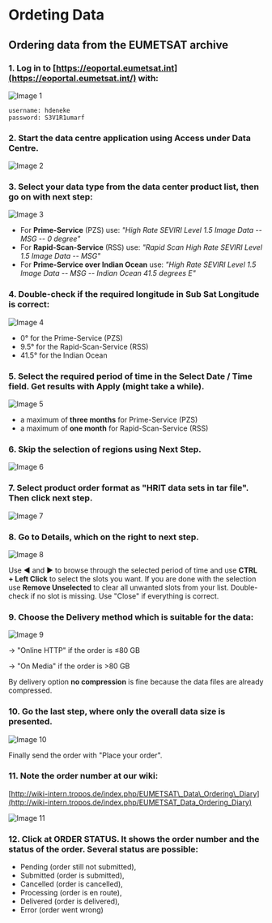 # Ordeting Data

## Ordering data from the EUMETSAT archive

### 1. Log in to [https://eoportal.eumetsat.int](https://eoportal.eumetsat.int/) with:

![Image 1](./images/ordering_data_1.png)

```
username: hdeneke
password: S3V1R1umarf
```

### 2. Start the data centre application using **Access** under **Data Centre**.

![Image 2](./images/ordering_data_2.png)

### 3. Select your data type from the data center product list, then go on with **next step**:

![Image 3](./images/ordering_data_3.png)

* For **Prime-Service** (PZS) use: _"High Rate SEVIRI Level 1.5 Image Data -- MSG -- 0 degree"_
* For **Rapid-Scan-Service** (RSS) use: _"Rapid Scan High Rate SEVIRI Level 1.5 Image Data -- MSG"_
* For **Prime-Service over Indian Ocean** use: _"High Rate SEVIRI Level 1.5 Image Data -- MSG -- Indian Ocean 41.5 degrees E"_

### 4. Double-check if the required longitude in **Sub Sat Longitude** is correct:

![Image 4](./images/ordering_data_4.png)

* 0° for the Prime-Service (PZS)
* 9.5° for the Rapid-Scan-Service (RSS)
* 41.5° for the Indian Ocean

### 5. Select the required period of time in the **Select Date / Time** field. Get results with **Apply** (might take a while).

![Image 5](./images/ordering_data_5.png)

* a maximum of **three months** for Prime-Service (PZS)
* a maximum of **one month** for Rapid-Scan-Service (RSS)

### 6. Skip the selection of regions using **Next Step**.

![Image 6](./images/ordering_data_6.png)

### 7. Select product order format as "**HRIT data sets in tar file**". Then click next step.

![Image 7](./images/ordering_data_7.png)

### 8. Go to **Details**, which on the right to **next step**.

![Image 8](./images/ordering_data_8.png)

Use ◄ and ► to browse through the selected period of time and use **CTRL + Left Click** to select the slots you want. If you are done with
the selection use **Remove Unselected** to clear all unwanted slots from your list. Double-check if no slot is missing. Use "Close" if everything
is correct.

### 9. Choose the **Delivery method** which is suitable for the data:

![Image 9](./images/ordering_data_9.png)

→ "Online HTTP" if the order is ≤80 GB

→ "On Media" if the order is \>80 GB

By delivery option **no compression** is fine because the data files are already compressed.

### 10. Go the last step, where only the overall data size is presented.

![Image 10](./images/ordering_data_10.png)

Finally send the order with "Place your order".

### 11. Note the order number at our wiki:

[http://wiki-intern.tropos.de/index.php/EUMETSAT\_Data\_Ordering\_Diary](http://wiki-intern.tropos.de/index.php/EUMETSAT_Data_Ordering_Diary)

![Image 11](./images/ordering_data_11.png)

### 12. Click at **ORDER STATUS**. It shows the order number and the status of the order. Several status are possible:

* Pending (order still not submitted),
* Submitted (order is submitted),
* Cancelled (order is cancelled),
* Processing (order is en route),
* Delivered (order is delivered),
* Error (order went wrong)

